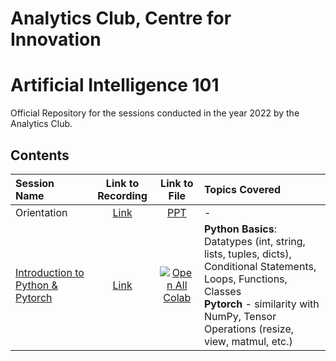 # Analytics Club, Centre for Innovation
# Artificial Intelligence 101

Official Repository for the sessions conducted in the year 2022 by the Analytics Club.

## Contents

| Session Name | Link to Recording | Link to File | Topics Covered |
| :---------- | :---------------: | :-----------: | :------------ |
| Orientation  | [Link](https://drive.google.com/file/d/1MCShir-O1duQe0bF8ScaTcuh6zMo6xI1/view?usp=sharing) | [PPT](https://docs.google.com/presentation/d/1D95ihpkVHosk_rFCUA2-uWr28a_ktWDzKENmEkbRxCg/edit?usp=sharing) | - |
| [Introduction to Python & Pytorch](Session_1/) | [Link](https://drive.google.com/file/d/18mwcCii072TgVnFguwsOA3eQx2HqdMu8/view?usp=sharing) | [![Open All Colab](https://colab.research.google.com/assets/colab-badge.svg)](https://colab.research.google.com/drive/1J-Fkker1RZaFqG98Ln3RNTdq_rawjIrT?usp=sharing) | **Python Basics**: Datatypes (int, string, lists, tuples, dicts), Conditional Statements, Loops, Functions, Classes <br> **Pytorch** - similarity with NumPy, Tensor Operations (resize, view, matmul, etc.) |
